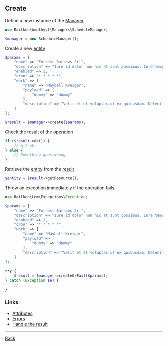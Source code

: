 ## Create

Define a new instance of the [Manager](manager.md)

```php
use Railken\Amethyst\Managers\ScheduleManager;

$manager = new ScheduleManager();
```

Create a new [entity](model.md)

```php
$params = [
    "name" => "Forrest Barrows Jr.",
    "description" => "Iure id dolor non hic at sunt possimus. Iure tempora quasi ut nam rerum quia aut. Sunt et aut corrupti veniam officia qui.",
    "enabled" => 1,
    "cron" => "* * * * *",
    "work" => [
        "name" => "Maybell Kreiger",
        "payload" => [
            "dummy" => "dummy"
        ],
        "description" => "Velit et et voluptas ut ex quibusdam. Deleniti quo maxime pariatur. Officiis voluptas velit ex repudiandae voluptatem repellat."
    ]
];

$result = $manager->create($params);
```

Check the result of the operation

```php
if ($result->ok()) {
    // All ok
} else {
    // Something goes wrong
}
```

Retrieve the [entity](model.md) from the [result](result.md)

```php
$entity = $result->getResource();
```

Throw an exception immediately if the operation fails

```php
use Railken\Lem\Exceptions\Exception;

$params = [
    "name" => "Forrest Barrows Jr.",
    "description" => "Iure id dolor non hic at sunt possimus. Iure tempora quasi ut nam rerum quia aut. Sunt et aut corrupti veniam officia qui.",
    "enabled" => 1,
    "cron" => "* * * * *",
    "work" => [
        "name" => "Maybell Kreiger",
        "payload" => [
            "dummy" => "dummy"
        ],
        "description" => "Velit et et voluptas ut ex quibusdam. Deleniti quo maxime pariatur. Officiis voluptas velit ex repudiandae voluptatem repellat."
    ]
];
   
try {
    $result = $manager->createOrFail($params);
} catch (Exception $e) {
    // ...
}
```

### Links
* [Attributes](attributes.md)
* [Errors](errors.md)
* [Handle the result](result.md)

---
[Back](index.md)